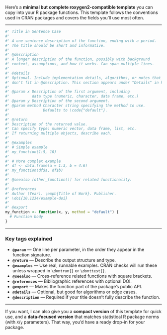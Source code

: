 Here’s a **minimal but complete roxygen2-compatible template** you can copy into your R package functions. This template follows the conventions used in CRAN packages and covers the fields you’ll use most often.

------------------------------------------------------------------------

``` r
#' Title in Sentence Case
#'
#' A one-sentence description of the function, ending with a period.
#' The title should be short and informative.
#'
#' @description
#' A longer description of the function, possibly with background
#' context, assumptions, and how it works. Can span multiple lines.
#'
#' @details
#' Optional. Include implementation details, algorithms, or notes that
#' don't fit in @description. This section appears under "Details" in help.
#'
#' @param x Description of the first argument, including
#'          data type (numeric, character, data frame, etc.)
#' @param y Description of the second argument.
#' @param method Character string specifying the method to use.
#'               Defaults to \code{"default"}.
#'
#' @return
#' Description of the returned value.
#' Can specify type: numeric vector, data frame, list, etc.
#' If returning multiple objects, describe each.
#'
#' @examples
#' # Simple example
#' my_function(1:5, 10)
#'
#' # More complex example
#' df <- data.frame(a = 1:3, b = 4:6)
#' my_function(df$a, df$b)
#'
#' @seealso [other_function()] for related functionality.
#'
#' @references
#' Author (Year). \emph{Title of Work}. Publisher.
#' \doi{10.1234/example-doi}
#'
#' @export
my_function <- function(x, y, method = "default") {
  # Function body
}
```

------------------------------------------------------------------------

### **Key tags explained**

-   **`@param`** — One line per parameter, in the order they appear in the function signature.
-   **`@return`** — Describe the output structure and type.
-   **`@examples`** — Use real, runnable examples. CRAN checks will run these unless wrapped in `\dontrun{}` or `\donttest{}`.
-   **`@seealso`** — Cross-reference related functions with square brackets.
-   **`@references`** — Bibliographic references with optional DOI.
-   **`@export`** — Makes the function part of the package’s public API.
-   **`@details`** — Optional, but good for algorithms or edge cases.
-   **`@description`** — Required if your title doesn’t fully describe the function.

------------------------------------------------------------------------

If you want, I can also give you a **compact version** of this template for quick use, and a **data-focused version** that matches statistical R package norms (with `X`/`y` parameters). That way, you’d have a ready drop-in for your package.
